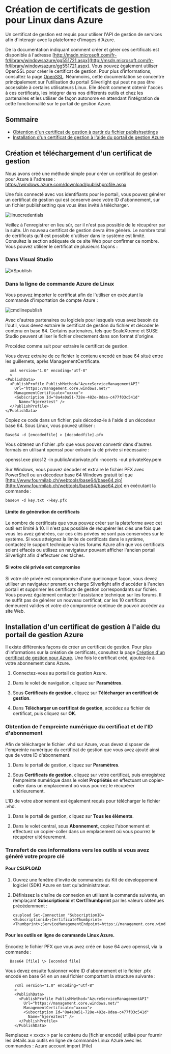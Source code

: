 <properties linkid="manage-linux-common-tasks-manage-certs" urlDisplayName="Manage certificates" pageTitle="Manage certificates for Linux virtual machines in Azure" metaKeywords="Azure management certs, uploading management certs, Azure Service Management API" description="Learn how to create and upload management certificates for Linux in Azure. The certificate is required if you use the Service Management API." metaCanonical="" services="virtual-machines" documentationCenter="" title="Create management certificates for Linux in Azure" authors="kathydav" solutions="" manager="jeffreyg" editor="tysonn" />

Création de certificats de gestion pour Linux dans Azure
========================================================

Un certificat de gestion est requis pour utiliser l'API de gestion de services afin d'interagir avec la plateforme d'images d'Azure.

De la documentation indiquant comment créer et gérer ces certificats est disponible à l'adresse [http://msdn.microsoft.com/fr-fr/library/windowsazure/gg551721.aspx](http://msdn.microsoft.com/fr-fr/library/windowsazure/gg551721.aspx). Vous pouvez également utiliser OpenSSL pour créer le certificat de gestion. Pour plus d’informations, consultez la page [OpenSSL](http://openssl.org/). Néanmoins, cette documentation se concentre principalement sur l'utilisation du portail Silverlight qui peut ne pas être accessible à certains utilisateurs Linux. Elle décrit comment obtenir l'accès à ces certificats, les intégrer dans nos différents outils et chez les partenaires et les utiliser de façon autonome en attendant l'intégration de cette fonctionnalité sur le portail de gestion Azure.

Sommaire
--------

-   [Obtention d'un certificat de gestion à partir du fichier publishsettings](#createcert)
-   [Installation d'un certificat de gestion à l'aide du portail de gestion Azure](#management)

Création et téléchargement d'un certificat de gestion
-----------------------------------------------------

Nous avons créé une méthode simple pour créer un certificat de gestion pour Azure à l'adresse : <https://windows.azure.com/download/publishprofile.aspx>

Une fois connecté avec vos identifiants pour le portail, vous pouvez générer un certificat de gestion qui est conservé avec votre ID d'abonnement, sur un fichier publishsetting que vous êtes invité à télécharger.

![linuxcredentials](./media/linux-create-management-cert/linuxcredentials.png)

Veillez à l'enregistrer en lieu sûr, car il n'est pas possible de le récupérer par la suite. Un nouveau certificat de gestion devra être généré. Le nombre total de certificats qu'il est possible d'utiliser dans le système est limité. Consultez la section adéquate de ce site Web pour confirmer ce nombre. Vous pouvez utiliser le certificat de plusieurs façons :

### Dans Visual Studio

![VSpublish](./media/linux-create-management-cert/VSpublish.png)

### Dans la ligne de commande Azure de Linux

Vous pouvez importer le certificat afin de l'utiliser en exécutant la commande d'importation de compte Azure :

![cmdlinepublish](./media/linux-create-management-cert/cmdlinepublish.png)

Avec d'autres partenaires ou logiciels pour lesquels vous avez besoin de l'outil, vous devez extraire le certificat de gestion du fichier et décoder le contenu en base 64. Certains partenaires, tels que ScaleXtreme et SUSE Studio peuvent utiliser le fichier directement dans son format d'origine.

Procédez comme suit pour extraire le certificat de gestion.

Vous devez extraire de ce fichier le contenu encodé en base 64 situé entre les guillemets, après ManagementCertificate.

      xml version="1.0" encoding="utf-8"
      >
    <PublishData>
      <PublishProfile PublishMethod="AzureServiceManagementAPI"
        Url="https://management.core.windows.net/"
        ManagementCertificate="xxxxx">
        <Subscription Id="8a4a0a51-728e-482e-8daa-c477f03c541d"
          Name="hjereztest" />
      </PublishProfile>
    </PublishData>

Copiez ce code dans un fichier, puis décodez-le à l'aide d'un décodeur base 64. Sous Linux, vous pouvez utiliser :

    Base64 -d [encodedfile] > [decodedfile].pfx

Vous obtenez un fichier .pfx que vous pouvez convertir dans d'autres formats en utilisant openssl pour extraire la clé privée si nécessaire :

openssl.exe pkcs12 -in publicAndprivate.pfx -nocerts -out privateKey.pem

Sur Windows, vous pouvez décoder et extraire le fichier PFX avec PowerShell ou un décodeur base 64 Windows gratuit tel que [http://www.fourmilab.ch/webtools/base64/base64.zip](http://www.fourmilab.ch/webtools/base64/base64.zip) en exécutant la commande :

    base64 -d key.txt ->key.pfx

#### Limite de génération de certificats

Le nombre de certificats que vous pouvez créer sur la plateforme avec cet outil est limité à 10. Il n'est pas possible de récupérer les clés une fois que vous les avez générées, car ces clés privées ne sont pas conservées sur le système. Si vous atteignez la limite de certificats dans le système, contactez le support technique via les forums Azure afin que vos certificats soient effacés ou utilisez un navigateur pouvant afficher l'ancien portail Silverlight afin d'effectuer ces tâches.

#### Si votre clé privée est compromise

Si votre clé privée est compromise d'une quelconque façon, vous devez utiliser un navigateur prenant en charge Silverlight afin d'accéder à l'ancien portail et supprimer les certificats de gestion correspondants sur fichier. Vous pouvez également contacter l'assistance technique sur les forums.
 Il ne suffit pas de générer un nouveau certificat, car les 10 certificats demeurent valides et votre clé compromise continue de pouvoir accéder au site Web.

Installation d'un certificat de gestion à l'aide du portail de gestion Azure
----------------------------------------------------------------------------

Il existe différentes façons de créer un certificat de gestion. Pour plus d'informations sur la création de certificats, consultez la page [Création d'un certificat de gestion pour Azure](http://msdn.microsoft.com/fr-fr/library/windowsazure/gg551722.aspx). Une fois le certificat créé, ajoutez-le à votre abonnement dans Azure.

1.  Connectez-vous au portail de gestion Azure.

2.  Dans le volet de navigation, cliquez sur **Paramètres**.

3.  Sous **Certificats de gestion**, cliquez sur **Télécharger un certificat de gestion**.

4.  Dans **Télécharger un certificat de gestion**, accédez au fichier de certificat, puis cliquez sur **OK**.

### Obtention de l'empreinte numérique du certificat et de l'ID d'abonnement

Afin de télécharger le fichier .vhd sur Azure, vous devez disposer de l'empreinte numérique du certificat de gestion que vous avez ajouté ainsi que de votre ID d'abonnement.

1.  Dans le portail de gestion, cliquez sur **Paramètres**.

2.  Sous **Certificats de gestion**, cliquez sur votre certificat, puis enregistrez l'empreinte numérique dans le volet **Propriétés** en effectuant un copier-coller dans un emplacement où vous pourrez le récupérer ultérieurement.

L'ID de votre abonnement est également requis pour télécharger le fichier .vhd.

1.  Dans le portail de gestion, cliquez sur **Tous les éléments**.

2.  Dans le volet central, sous **Abonnement**, copiez l'abonnement et effectuez un copier-coller dans un emplacement où vous pourrez le récupérer ultérieurement.

### Transfert de ces informations vers les outils si vous avez généré votre propre clé

#### Pour CSUPLOAD

1.  Ouvrez une fenêtre d'invite de commandes du Kit de développement logiciel (SDK) Azure en tant qu'administrateur.
2.  Définissez la chaîne de connexion en utilisant la commande suivante, en remplaçant **Subscriptionid** et **CertThumbprint** par les valeurs obtenues précédemment :

        csupload Set-Connection "SubscriptionID=<Subscriptionid>;CertificateThumbprint=<Thumbprint>;ServiceManagementEndpoint=https://management.core.windows.net"

#### Pour les outils en ligne de commande Linux Azure.

Encodez le fichier PFX que vous avez créé en base 64 avec openssl, via la commande :

      Base64 [file] \> [econded file]

Vous devez ensuite fusionner votre ID d'abonnement et le fichier .pfx encodé en base 64 en un seul fichier comportant la structure suivante :

        ?xml version="1.0" encoding="utf-8"
        >
        <PublishData>
          <PublishProfile PublishMethod="AzureServiceManagementAPI"
            Url="https://management.core.windows.net/"
            ManagementCertificate="xxxxx">
            <Subscription Id="8a4a0a51-728e-482e-8daa-c477f03c541d"
              Name="hjereztest" />
          </PublishProfile>
        </PublishData>

Remplacez « xxxxx » par le contenu du [fichier encodé] utilisé pour fournir les détails aux outils en ligne de commande Linux Azure avec les commandes :
 Azure account import (File)


